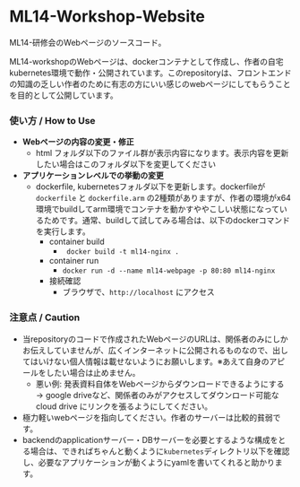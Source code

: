 # ML14-Workshop-Website

ML14-研修会のWebページのソースコード。
 
ML14-workshopのWebページは、dockerコンテナとして作成し、作者の自宅kubernetes環境で動作・公開されています。このrepositoryは、フロントエンドの知識の乏しい作者のために有志の方にいい感じのwebページにしてもらうことを目的として公開しています。

### 使い方 / How to Use
- **Webページの内容の変更・修正**
  - html フォルダ以下のファイル群が表示内容になります。表示内容を更新したい場合はこのフォルダ以下を変更してください
- **アプリケーションレベルでの挙動の変更**
  - dockerfile, kubernetesフォルダ以下を更新します。dockerfileが`dockerfile` と `dockerfile.arm` の2種類がありますが、作者の環境がx64環境でbuildしてarm環境でコンテナを動かすややこしい状態になっているためです。通常、buildして試してみる場合は、以下のdockerコマンドを実行します。
    - container build
      - ``` docker build -t ml14-nginx .```
    - container run
      - ``` docker run -d --name ml14-webpage -p 80:80 ml14-nginx ```
    - 接続確認
      - ブラウザで、```http://localhost``` にアクセス 

### 注意点 / Caution
- 当repositoryのコードで作成されたWebページのURLは、関係者のみにしかお伝えしていませんが、広くインターネットに公開されるものなので、出してはいけない個人情報は載せないようにお願いします。※あえて自身のアピールをしたい場合は止めません。
  - 悪い例: 発表資料自体をWebページからダウンロードできるようにする → google driveなど、関係者のみがアクセスしてダウンロード可能なcloud drive にリンクを張るようにしてください。
- 極力軽いwebページを指向してください。作者のサーバーは比較的貧弱です。
- backendのapplicationサーバー・DBサーバーを必要とするような構成をとる場合は、できればちゃんと動くように`kubernetes`ディレクトリ以下を確認し、必要なアプリケーションが動くようにyamlを書いてくれると助かります。
